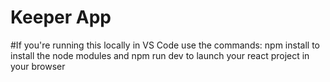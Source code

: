 ﻿# Keeper App

#If you're running this locally in VS Code use the commands:
npm install
to install the node modules and
npm run dev
to launch your react project in your browser
